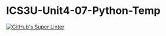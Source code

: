 # ICS3U-Unit4-07-Python-Temp

[![GitHub's Super Linter](https://github.com/lily-liu-17/ICS3U-Unit4-07-Python-Temp/workflows/GitHub's%20Super%20Linter/badge.svg)](https://github.com/lily-liu-17/ICS3U-Unit4-07-Python-Temp/actions)
